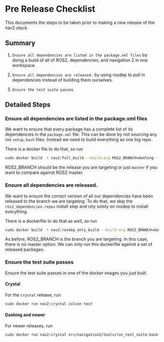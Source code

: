 # Pre Release Checklist

This documents the steps to be taken prior to making a new release of the
nav2 stack.

## Summary
1. `Ensure all dependencies are listed in the package.xml files` by doing a
build of all of ROS2, dependencies, and navigation 2 in one workspace.

2. `Ensure all dependencies are released.` by using rosdep to pull in dependencies instead of building them ourselves.

3. `Ensure the test suite passes`

## Detailed Steps

### Ensure all dependencies are listed in the package.xml files

We want to ensure that every package has a complete list of its dependencies
in the `package.xml` file. This can be done by not sourcing any ros `setup.bash` files. Instead we need to build everything as one big repo.

There is a docker file to do that, so run

```bash
sudo docker build -t nav2:full_build --build-arg ROS2_BRANCH=dashing --build-arg http_proxy=http://myproxy.example.com:80  --build-arg https_proxy=http://myproxy.example.com:80 -f Dockerfile.full_ros_build ./
```

ROS2_BRANCH should be the release you are targeting or just `master` if you want
to compare against ROS2 master.

### Ensure all dependencies are released.

We want to ensure the correct version of all our dependencies have been released
to the branch we are targeting. To do that, we skip the
`ros2_dependencies.repos` install step and rely solely on rosdep to install
everything.

There is a dockerfile to do that as well, so run

```bash
sudo docker build -t nav2:rosdep_only_build --build-arg ROS2_BRANCH=dashing --build-arg http_proxy=http://myproxy.example.com:80  --build-arg https_proxy=http://myproxy.example.com:80 -f Dockerfile.release_branch ./
```

As before, ROS2_BRANCH is the branch you are targeting. In this case, there is
no master option. We can only run this dockerfile against a set of released
packages.

### Ensure the test suite passes

Ensure the test suite passes in one of the docker images you just built.

#### Crystal

For the `crystal` release, run

```bash
sudo docker run nav2:crystal colcon test
```

#### Dashing and newer

For newer releases, run

```bash
sudo docker run nav2:crystal src/navigation2/tools/run_test_suite.bash
```

